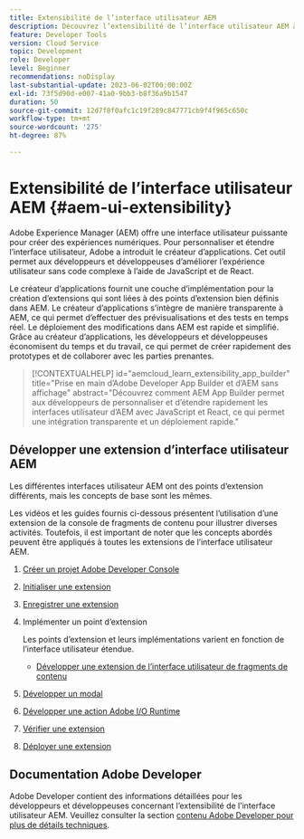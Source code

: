 ```yaml
---
title: Extensibilité de l’interface utilisateur AEM
description: Découvrez l’extensibilité de l’interface utilisateur AEM à l’aide du créateur d’applications pour créer des extensions.
feature: Developer Tools
version: Cloud Service
topic: Development
role: Developer
level: Beginner
recommendations: noDisplay
last-substantial-update: 2023-06-02T00:00:00Z
exl-id: 73f5d90d-e007-41a0-9bb3-b8f36a9b1547
duration: 50
source-git-commit: 12d7f8f0afc1c19f289c847771cb9f4f965c650c
workflow-type: tm+mt
source-wordcount: '275'
ht-degree: 87%

---
```


# Extensibilité de l’interface utilisateur AEM {#aem-ui-extensibility}

Adobe Experience Manager (AEM) offre une interface utilisateur puissante pour créer des expériences numériques. Pour personnaliser et étendre l’interface utilisateur, Adobe a introduit le créateur d’applications. Cet outil permet aux développeurs et développeuses d’améliorer l’expérience utilisateur sans code complexe à l’aide de JavaScript et de React.

Le créateur d’applications fournit une couche d’implémentation pour la création d’extensions qui sont liées à des points d’extension bien définis dans AEM. Le créateur d’applications s’intègre de manière transparente à AEM, ce qui permet d’effectuer des prévisualisations et des tests en temps réel. Le déploiement des modifications dans AEM est rapide et simplifié. Grâce au créateur d’applications, les développeurs et développeuses économisent du temps et du travail, ce qui permet de créer rapidement des prototypes et de collaborer avec les parties prenantes.

>[!CONTEXTUALHELP]
>id="aemcloud_learn_extensibility_app_builder"
>title="Prise en main d’Adobe Developer App Builder et d’AEM sans affichage"
>abstract="Découvrez comment AEM App Builder permet aux développeurs de personnaliser et d’étendre rapidement les interfaces utilisateur d’AEM avec JavaScript et React, ce qui permet une intégration transparente et un déploiement rapide."

## Développer une extension d’interface utilisateur AEM

Les différentes interfaces utilisateur AEM ont des points d’extension différents, mais les concepts de base sont les mêmes.

Les vidéos et les guides fournis ci-dessous présentent l’utilisation d’une extension de la console de fragments de contenu pour illustrer diverses activités. Toutefois, il est important de noter que les concepts abordés peuvent être appliqués à toutes les extensions de l’interface utilisateur AEM.

1. [Créer un projet Adobe Developer Console](./adobe-developer-console-project.md)
1. [Initialiser une extension](./app-initialization.md)
1. [Enregistrer une extension](./extension-registration.md)
1. Implémenter un point d’extension

   Les points d’extension et leurs implémentations varient en fonction de l’interface utilisateur étendue.

   + [Développer une extension de l’interface utilisateur de fragments de contenu](./content-fragments/overview.md)

1. [Développer un modal](./modal.md)
1. [Développer une action Adobe I/O Runtime](./runtime-action.md)
1. [Vérifier une extension](./verify.md)
1. [Déployer une extension](./deploy.md)

## Documentation Adobe Developer

Adobe Developer contient des informations détaillées pour les développeurs et développeuses concernant l’extensibilité de l’interface utilisateur AEM. Veuillez consulter la section [contenu Adobe Developer pour plus de détails techniques](https://developer.adobe.com/uix/docs/).
